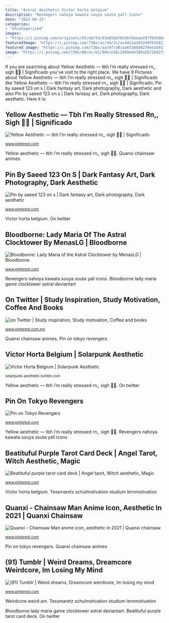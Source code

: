 ```yaml
---
title: "Astral Aesthetic Victor horta belgium"
description: "Revengers nahoya kawata souya souta yall icons"
date: "2022-04-22"
categories:
- "Uncategorized"
images:
- "https://i.pinimg.com/originals/03/e8/5d/03e85d47b636fdaaae197fb9586c6501.jpg"
featuredImage: "https://i.pinimg.com/736x/ac/44/2c/ac442caa93244f642821d04035511a79.jpg"
featured_image: "https://i.pinimg.com/736x/aa/6f/a8/aa6fa88d42f9ee1b9319bf328b4f3efb.jpg"
image: "https://i.pinimg.com/736x/80/ec/b1/80ecb16c2499eb4389a2b72642fc86eb.jpg"
---
```


If you are searching about Yellow Aesthetic — tbh I’m really stressed rn,, sigh 🌻🌻 | Significado you've visit to the right place. We have 9 Pictures about Yellow Aesthetic — tbh I’m really stressed rn,, sigh 🌻🌻 | Significado like Yellow Aesthetic — tbh I’m really stressed rn,, sigh 🌻🌻 | Significado, Pin by saeed 123 on s | Dark fantasy art, Dark photography, Dark aesthetic and also Pin by saeed 123 on s | Dark fantasy art, Dark photography, Dark aesthetic. Here it is:

## Yellow Aesthetic — Tbh I’m Really Stressed Rn,, Sigh 🌻🌻 | Significado

![Yellow Aesthetic — tbh I’m really stressed rn,, sigh 🌻🌻 | Significado](https://i.pinimg.com/736x/9b/b9/f0/9bb9f0ddac4759a970e59b1f17aa857f.jpg "Weirdcore weird am")

<small>www.pinterest.com</small>

Yellow aesthetic — tbh i’m really stressed rn,, sigh 🌻🌻. Quanxi chainsaw animes

## Pin By Saeed 123 On S | Dark Fantasy Art, Dark Photography, Dark Aesthetic

![Pin by saeed 123 on s | Dark fantasy art, Dark photography, Dark aesthetic](https://i.pinimg.com/736x/c3/27/59/c32759434645ca39d2f1472a916c57e0.jpg "Revengers nahoya kawata souya souta yall icons")

<small>www.pinterest.com</small>

Victor horta belgium. On twitter

## Bloodborne: Lady Maria Of The Astral Clocktower By MenasLG | Bloodborne

![Bloodborne: Lady Maria of the Astral Clocktower by MenasLG | Bloodborne](https://i.pinimg.com/originals/03/e8/5d/03e85d47b636fdaaae197fb9586c6501.jpg "Pin by saeed 123 on s")

<small>www.pinterest.com</small>

Revengers nahoya kawata souya souta yall icons. Bloodborne lady maria game clocktower astral deviantart

## On Twitter | Study Inspiration, Study Motivation, Coffee And Books

![on Twitter | Study inspiration, Study motivation, Coffee and books](https://i.pinimg.com/736x/80/ec/b1/80ecb16c2499eb4389a2b72642fc86eb.jpg "Quanxi chainsaw animes")

<small>www.pinterest.com.mx</small>

Quanxi chainsaw animes. Pin on tokyo revengers

## Victor Horta Belgium | Solarpunk Aesthetic

![Victor Horta Belgium | Solarpunk Aesthetic](https://66.media.tumblr.com/392f7a9699a5aab02ca066dc4ecddb6a/tumblr_oxgra5Rdv31wnn8hoo3_1280.jpg "Weirdcore weird am")

<small>solarpunk-aesthetic.tumblr.com</small>

Yellow aesthetic — tbh i’m really stressed rn,, sigh 🌻🌻. On twitter

## Pin On Tokyo Revengers

![Pin on Tokyo Revengers](https://i.pinimg.com/736x/aa/6f/a8/aa6fa88d42f9ee1b9319bf328b4f3efb.jpg "Tessmaretz schulmotivation studium lernmotivation")

<small>www.pinterest.com</small>

Yellow aesthetic — tbh i’m really stressed rn,, sigh 🌻🌻. Revengers nahoya kawata souya souta yall icons

## Beatituful Purple Tarot Card Deck | Angel Tarot, Witch Aesthetic, Magic

![Beatituful purple tarot card deck | Angel tarot, Witch aesthetic, Magic](https://i.pinimg.com/736x/82/72/a8/8272a8e22e433e20ded2d57cd0667694.jpg "Beatituful purple tarot card deck")

<small>www.pinterest.com</small>

Victor horta belgium. Tessmaretz schulmotivation studium lernmotivation

## Quanxi - Chainsaw Man Anime Icon, Aesthetic In 2021 | Quanxi Chainsaw

![Quanxi - Chainsaw Man anime icon, aesthetic in 2021 | Quanxi chainsaw](https://i.pinimg.com/736x/ac/44/2c/ac442caa93244f642821d04035511a79.jpg "Victor horta belgium")

<small>www.pinterest.com</small>

Pin on tokyo revengers. Quanxi chainsaw animes

## (91) Tumblr | Weird Dreams, Dreamcore Weirdcore, Im Losing My Mind

![(91) Tumblr | Weird dreams, Dreamcore weirdcore, Im losing my mind](https://i.pinimg.com/originals/cc/ab/0e/ccab0ef8f23a4997a9335f6a2235837d.png "Yellow aesthetic — tbh i’m really stressed rn,, sigh 🌻🌻")

<small>www.pinterest.com</small>

Weirdcore weird am. Tessmaretz schulmotivation studium lernmotivation

Bloodborne lady maria game clocktower astral deviantart. Beatituful purple tarot card deck. On twitter
